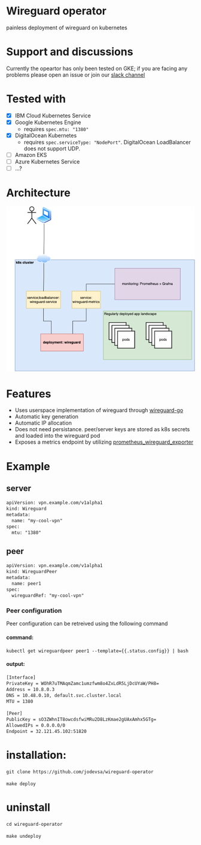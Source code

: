 # Wireguard operator
painless deployment of wireguard on kubernetes

# Support and discussions

Currently the opeartor has only been tested on GKE; if you are facing any problems please open an issue or join our [slack channel](https://join.slack.com/t/wireguard-operator/shared_invite/zt-144xd8ufl-NvH_T82QA0lrP3q0ECTdYA)

# Tested with
- [x] IBM Cloud Kubernetes Service
- [x] Google Kubernetes Engine
  * requires `spec.mtu: "1380"`
- [x] DigitalOcean Kubernetes
  * requires `spec.serviceType: "NodePort"`. DigitalOcean LoadBalancer does not support UDP. 
- [ ] Amazon EKS
- [ ] Azure Kubernetes Service
- [ ] ...?

# Architecture 

![alt text](./readme/main.png)
# Features 
* Uses userspace implementation of wireguard through [wireguard-go](https://github.com/WireGuard/wireguard-go) 
* Automatic key generation
* Automatic IP allocation
* Does not need persistance. peer/server keys are stored as k8s secrets and loaded into the wireguard pod
* Exposes a metrics endpoint by utilizing [prometheus_wireguard_exporter](https://github.com/MindFlavor/prometheus_wireguard_exporter)

# Example

## server 
```
apiVersion: vpn.example.com/v1alpha1
kind: Wireguard
metadata:
  name: "my-cool-vpn"
spec:
  mtu: "1380"
```


## peer

```
apiVersion: vpn.example.com/v1alpha1
kind: WireguardPeer
metadata:
  name: peer1
spec:
  wireguardRef: "my-cool-vpn"

```



### Peer configuration

Peer configuration can be retreived using the following command
#### command:
```
kubectl get wireguardpeer peer1 --template={{.status.config}} | bash
```
#### output:
```
[Interface]
PrivateKey = WOhR7uTMAqmZamc1umzfwm8o4ZxLdR5LjDcUYaW/PH8=
Address = 10.8.0.3
DNS = 10.48.0.10, default.svc.cluster.local
MTU = 1380

[Peer]
PublicKey = sO3ZWhnIT8owcdsfwiMRu2D8LzKmae2gUAxAmhx5GTg=
AllowedIPs = 0.0.0.0/0
Endpoint = 32.121.45.102:51820
```


# installation: 
```
git clone https://github.com/jodevsa/wireguard-operator

make deploy
```



# uninstall
```
cd wireguard-operator

make undeploy
```
